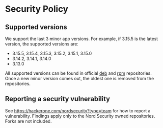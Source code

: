 # Security Policy

## Supported versions

We support the last 3 minor app versions.
For example, if 3.15.5 is the latest version, the supported versions are:
- 3.15.5, 3.15.4, 3.15.3, 3.15.2, 3.15.1, 3.15.0
- 3.14.2, 3.14.1, 3.14.0
- 3.13.0

All supported versions can be found in official [deb](https://repo.nordvpn.com/deb/nordvpn/debian/pool/main/) and [rpm](https://repo.nordvpn.com/yum/nordvpn/centos/x86_64/Packages/n/) repositories.
Once a new minor version comes out, the oldest one is removed from the repositories.

## Reporting a security vulnerability

See https://hackerone.com/nordsecurity?type=team for how to report a vulnerability.
Findings apply only to the Nord Security owned repositories.
Forks are not included.